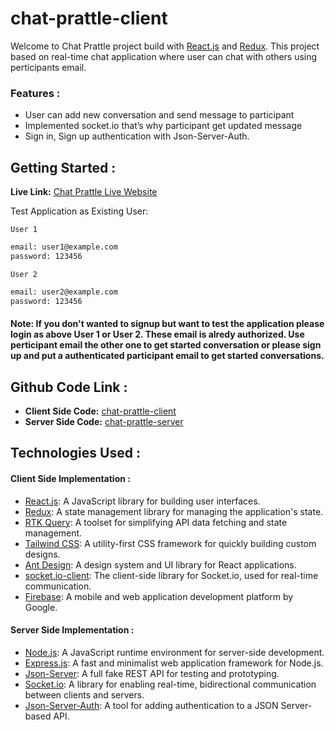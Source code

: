 # chat-prattle-client

Welcome to Chat Prattle project build with [React.js]() and [Redux](). This project based on real-time chat application where user can chat with others using perticipants email.

### Features :

- User can add new conversation and send message to participant
- Implemented socket.io that’s why participant get updated message
- Sign in, Sign up authentication with Json-Server-Auth.

## Getting Started :

**Live Link:** [Chat Prattle Live Website](https://chatprattle5.web.app/)

Test Application as Existing User:

`User 1`
```bash
email: user1@example.com
password: 123456
```
`User 2`
```bash
email: user2@example.com
password: 123456
```

#### **Note**: If you don't wanted to signup but want to test the application please login as above **User 1 or User 2**. These email is alredy authorized. Use perticipant email the other one to get started conversation or please sign up and put a authenticated participant email to get started conversations.

## Github Code Link :

- **Client Side Code:** [chat-prattle-client](https://github.com/shamim-5/chat-prattle-client)
- **Server Side Code:** [chat-prattle-server](https://github.com/shamim-5/chat-prattle-server)


## Technologies Used :

#### Client Side Implementation :

- [React.js](https://reactjs.org/): A JavaScript library for building user interfaces.
- [Redux](https://redux.js.org/): A state management library for managing the application's state.
- [RTK Query](https://redux-toolkit.js.org/rtk-query/overview): A toolset for simplifying API data fetching and state management.
- [Tailwind CSS](https://tailwindcss.com/): A utility-first CSS framework for quickly building custom designs.
- [Ant Design](https://ant.design/): A design system and UI library for React applications.
- [socket.io-client](https://socket.io/docs/v3/client-api/): The client-side library for Socket.io, used for real-time communication.
- [Firebase](https://firebase.google.com/): A mobile and web application development platform by Google.

#### Server Side Implementation :

- [Node.js](https://nodejs.org/): A JavaScript runtime environment for server-side development.
- [Express.js](https://expressjs.com/): A fast and minimalist web application framework for Node.js.
- [Json-Server](https://github.com/typicode/json-server): A full fake REST API for testing and prototyping.
- [Socket.io](https://socket.io/): A library for enabling real-time, bidirectional communication between clients and servers.
- [Json-Server-Auth](https://github.com/jeremybenaim/json-server-auth): A tool for adding authentication to a JSON Server-based API.
